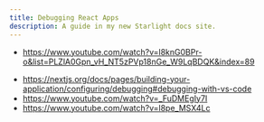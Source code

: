 ```yaml
---
title: Debugging React Apps
description: A guide in my new Starlight docs site.
---
```


- <https://www.youtube.com/watch?v=l8knG0BPr-o&list=PLZlA0Gpn_vH_NT5zPVp18nGe_W9LqBDQK&index=89>

* <https://nextjs.org/docs/pages/building-your-application/configuring/debugging#debugging-with-vs-code>
* <https://www.youtube.com/watch?v=_FuDMEgIy7I>
* <https://www.youtube.com/watch?v=l8pe_MSX4Lc>
